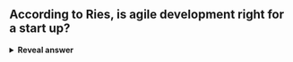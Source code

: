 ## According to Ries, is agile development right for a start up?
<details>
<summary><b>Reveal answer</b></summary>
Agile development is not quite right.&nbsp;<br>Agile development happens when the customer is known but the specification is not. With a start up, neither the customer nor the specification is known
</details>
